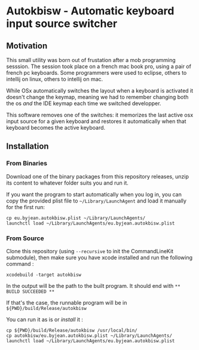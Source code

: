 # Autokbisw - Automatic keyboard input source switcher

## Motivation

This small utility was born out of frustation after a mob programming sesssion.
The session took place on a french mac book pro, using a pair of french pc
keyboards. Some programmers were used to eclipse, others to intellij on linux,
others to intellij on mac. 

While OSx automatically switches the layout when a keyboard is activated it
doesn't change the keymap, meaning we had to remember changing both the os _and_
the IDE keymap each time we switched developper. 

This software removes one of the switches: it memorizes the last active osx
input source for a given keyboard and restores it automatically when that
keyboard becomes the active keyboard. 

## Installation 

### From Binaries

Download one of the binary packages from this repository releases, unzip its
content to whatever folder suits you and run it. 

If you want the program to start automatically when you log in,
you can copy the provided plist file to `~/Library/LaunchAgent` and load it
manually for the first run: 
```
cp eu.byjean.autokbisw.plist ~/Library/LaunchAgents/
launchctl load ~/Library/LaunchAgents/eu.byjean.autokbisw.plist
```

### From Source

Clone this repository (using `--recursive` to init the CommandLineKit submodule), 
then make sure you have xcode installed and run the following command :
```
xcodebuild -target autokbisw
```
In the output will be the path to the built program. It should end with 
`** BUILD SUCCEEDED **`

If that's the case, the runnable program will be in `${PWD}/build/Release/autokbisw`

You can run it as is or _install_ it : 

```
cp ${PWD}/build/Release/autokbisw /usr/local/bin/
cp autokbisw/eu.byjean.autokbisw.plist ~/Library/LaunchAgents/
launchctl load ~/Library/LaunchAgents/eu.byjean.autokbisw.plist
```

